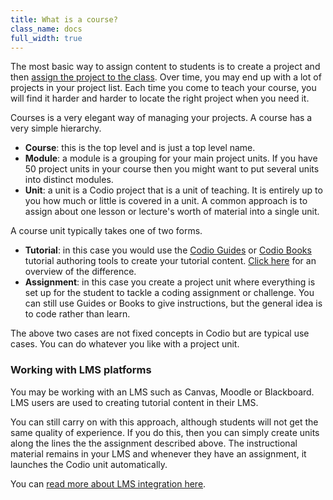 ```yaml
---
title: What is a course?
class_name: docs
full_width: true
---
```


The most basic way to assign content to students is to create a project and then [assign the project to the class](). Over time, you may end up with a lot of projects in your project list. Each time you come to teach your course, you will find it harder and harder to locate the right project when you need it.

Courses is a very elegant way of managing your projects. A course has a very simple hierarchy.

- **Course**: this is the top level and is just a top level name.
- **Module**: a module is a grouping for your main project units. If you have 50 project units in your course then you might want to put several units into distinct modules.
- **Unit**: a unit is a Codio project that is a unit of teaching. It is entirely up to you how much or little is covered in a unit. A common approach is to assign about one lesson or lecture's worth of material into a single unit.

A course unit typically takes one of two forms.

- **Tutorial**: in this case you would use the [Codio Guides]() or [Codio Books]() tutorial authoring tools to create your tutorial content. [Click here]() for an overview of the difference.
- **Assignment**: in this case you create a project unit where everything is set up for the student to tackle a coding assignment or challenge. You can still use Guides or Books to give instructions, but the general idea is to code rather than learn.

The above two cases are not fixed concepts in Codio but are typical use cases. You can do whatever you like with a project unit.

### Working with LMS platforms
You may be working with an LMS such as Canvas, Moodle or Blackboard. LMS users are used to creating tutorial content in their LMS. 

You can still carry on with this approach, although students will not get the same quality of experience. If you do this, then you can simply create units along the lines the the assignment described above. The instructional material remains in your LMS and whenever they have an assignment, it launches the Codio unit automatically.

You can [read more about LMS integration here]().